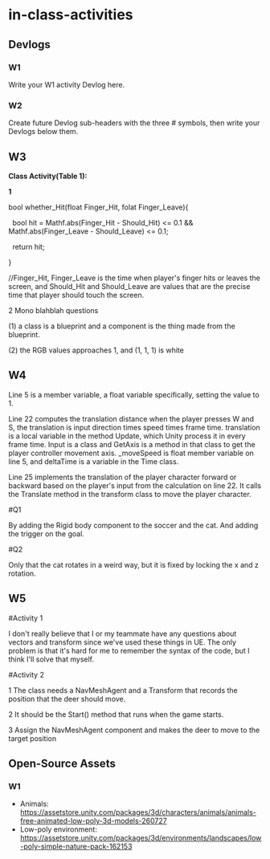 # in-class-activities

## Devlogs

### W1

Write your W1 activity Devlog here.

### W2

Create future Devlog sub-headers with the three # symbols, then write your Devlogs below them.

## W3

**Class Activity(Table 1):**

**1**

bool whether\_Hit(float Finger\_Hit, folat Finger\_Leave){

 	bool hit = Mathf.abs(Finger\_Hit - Should\_Hit) <= 0.1 \&\& Mathf.abs(Finger\_Leave - Should\_Leave) <= 0.1;

 	return hit;

}

//Finger\_Hit, Finger\_Leave is the time when player's finger hits or leaves the screen, and Should\_Hit and Should\_Leave are values that are the precise time that player should touch the screen.

2 Mono blahblah questions

(1) a class is a blueprint and a component is the thing made from the blueprint.

(2) the RGB values approaches 1, and (1, 1, 1) is white

## W4

Line 5 is a member variable, a float variable specifically, setting the value to 1.

Line 22 computes the translation distance when the player presses W and S, the translation is input direction times speed times frame time. translation is a local variable in the method Update, which Unity process it in every frame time. Input is a class and GetAxis is a method in that class to get the player controller movement axis. \_moveSpeed is float member variable on line 5, and deltaTime is a variable in the Time class.

Line 25 implements the translation of the player character forward or backward based on the player's input from the calculation on line 22. It calls the Translate method in the transform class to move the player character.



\#Q1

By adding the Rigid body component to the soccer and the cat. And adding the trigger on the goal.

\#Q2

Only that the cat rotates in a weird way, but it is fixed by locking the x and z rotation.

## W5

\#Activity 1

I don't really believe that I or my teammate have any questions about vectors and transform since we've used these things in UE. The only problem is that it's hard for me to remember the syntax of the code, but I think I'll solve that myself.

\#Activity 2

1 The class needs a NavMeshAgent and a Transform that records the position that the deer should move.

2 It should be the Start() method that runs when the game starts.

3 Assign the NavMeshAgent component and makes the deer to move to the target position

## Open-Source Assets

### W1

* Animals: https://assetstore.unity.com/packages/3d/characters/animals/animals-free-animated-low-poly-3d-models-260727
* Low-poly environment: https://assetstore.unity.com/packages/3d/environments/landscapes/low-poly-simple-nature-pack-162153
